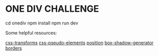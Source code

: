 # ONE DIV CHALLENGE

  cd onediv
  npm install
  npm run dev

Some helpful resources:

[css-transforms](https://developer.mozilla.org/en-US/docs/Web/CSS/transform)
[css-pseudo-elements](https://developer.mozilla.org/en-US/docs/Web/CSS/Pseudo-elements)
[position](https://developer.mozilla.org/en-US/docs/Web/CSS/position)
[box-shadow-generator](https://www.cssmatic.com/box-shadow)
[borders](https://www.lambdatest.com/blog/css-borders/)

